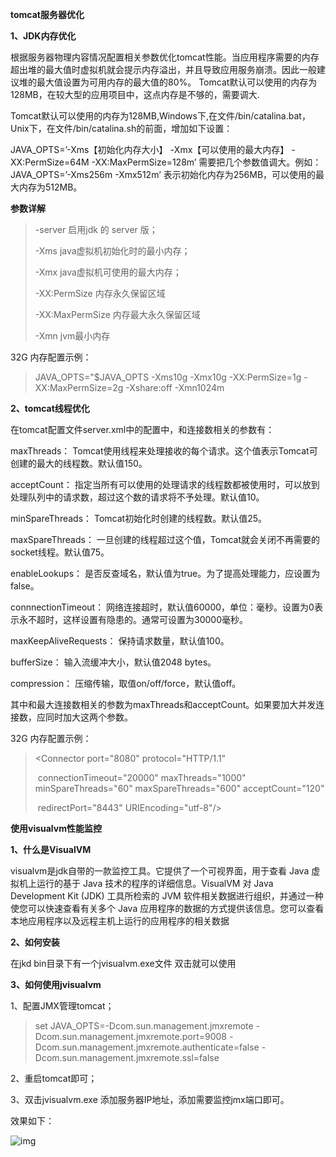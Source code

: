 **tomcat服务器优化**

**1、JDK内存优化**

 根据服务器物理内容情况配置相关参数优化tomcat性能。当应用程序需要的内存超出堆的最大值时虚拟机就会提示内存溢出，并且导致应用服务崩溃。因此一般建议堆的最大值设置为可用内存的最大值的80%。 Tomcat默认可以使用的内存为128MB，在较大型的应用项目中，这点内存是不够的，需要调大.

Tomcat默认可以使用的内存为128MB,Windows下,在文件/bin/catalina.bat，Unix下，在文件/bin/catalina.sh的前面，增加如下设置： 

JAVA_OPTS=’-Xms【初始化内存大小】 -Xmx【可以使用的最大内存】 -XX:PermSize=64M -XX:MaxPermSize=128m’ 需要把几个参数值调大。例如： JAVA_OPTS=’-Xms256m -Xmx512m’ 表示初始化内存为256MB，可以使用的最大内存为512MB。

**参数详解**

> -server  启用jdk 的 server 版；
>
> -Xms   java虚拟机初始化时的最小内存；
>
> -Xmx   java虚拟机可使用的最大内存；
>
> -XX:PermSize   内存永久保留区域
>
> -XX:MaxPermSize  内存最大永久保留区域 
>
> -Xmn   jvm最小内存



32G 内存配置示例：

> JAVA_OPTS="$JAVA_OPTS  -Xms10g -Xmx10g -XX:PermSize=1g -XX:MaxPermSize=2g -Xshare:off -Xmn1024m



**2、tomcat线程优化**



在tomcat配置文件server.xml中的配置中，和连接数相关的参数有：

maxThreads： Tomcat使用线程来处理接收的每个请求。这个值表示Tomcat可创建的最大的线程数。默认值150。

acceptCount： 指定当所有可以使用的处理请求的线程数都被使用时，可以放到处理队列中的请求数，超过这个数的请求将不予处理。默认值10。

minSpareThreads： Tomcat初始化时创建的线程数。默认值25。

maxSpareThreads： 一旦创建的线程超过这个值，Tomcat就会关闭不再需要的socket线程。默认值75。

enableLookups： 是否反查域名，默认值为true。为了提高处理能力，应设置为false。

connnectionTimeout： 网络连接超时，默认值60000，单位：毫秒。设置为0表示永不超时，这样设置有隐患的。通常可设置为30000毫秒。

maxKeepAliveRequests： 保持请求数量，默认值100。 

bufferSize： 输入流缓冲大小，默认值2048 bytes。

compression： 压缩传输，取值on/off/force，默认值off。

其中和最大连接数相关的参数为maxThreads和acceptCount。如果要加大并发连接数，应同时加大这两个参数。



32G 内存配置示例：

> <Connector port="8080" protocol="HTTP/1.1"
>
> ​        connectionTimeout="20000" maxThreads="1000" minSpareThreads="60" maxSpareThreads="600"  acceptCount="120" 
>
> ​        redirectPort="8443" URIEncoding="utf-8"/>



**使用visualvm性能监控**



**1、什么是VisualVM**

visualvm是jdk自带的一款监控工具。它提供了一个可视界面，用于查看 Java 虚拟机上运行的基于 Java 技术的程序的详细信息。VisualVM 对 Java Development Kit (JDK) 工具所检索的 JVM 软件相关数据进行组织，并通过一种使您可以快速查看有关多个 Java 应用程序的数据的方式提供该信息。您可以查看本地应用程序以及远程主机上运行的应用程序的相关数据



**2、如何安装**

在jkd bin目录下有一个jvisualvm.exe文件 双击就可以使用



**3、如何使用jvisualvm**

1、配置JMX管理tomcat；

> set JAVA_OPTS=-Dcom.sun.management.jmxremote -Dcom.sun.management.jmxremote.port=9008 -Dcom.sun.management.jmxremote.authenticate=false -   Dcom.sun.management.jmxremote.ssl=false

2、重启tomcat即可；

3、双击jvisualvm.exe 添加服务器IP地址，添加需要监控jmx端口即可。

效果如下：

![img](http://mmbiz.qpic.cn/mmbiz_png/eZzl4LXykQxO4ziapRA2te5O3gascvbmFOrcvh3SDPBoHcFwh97zNWV1N093YaBZYp5lvVJ6PACpkiaWEw2M5KjA/640?wx_fmt=png&tp=webp&wxfrom=5&wx_lazy=1&wx_co=1)